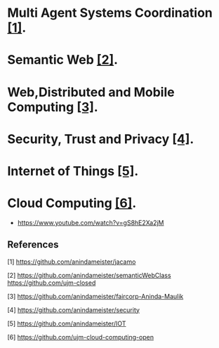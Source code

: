 # Multi Agent Systems Coordination [[1]](#1).
# Semantic Web [[2]](#2).
# Web,Distributed and Mobile Computing [[3]](#3).
# Security, Trust and Privacy [[4]](#4).
# Internet of Things [[5]](#5).
# Cloud Computing [[6]](#6).

- https://www.youtube.com/watch?v=gS8hE2Xa2jM



## References
<a id="1">[1]</a> 
https://github.com/anindameister/jacamo

<a id="2">[2]</a> 
https://github.com/anindameister/semanticWebClass
https://github.com/ujm-closed

<a id="3">[3]</a> 
https://github.com/anindameister/faircorp-Aninda-Maulik

<a id="4">[4]</a> 
https://github.com/anindameister/security

<a id="5">[5]</a> 
https://github.com/anindameister/IOT

<a id="6">[6]</a> 
https://github.com/ujm-cloud-computing-open


 
